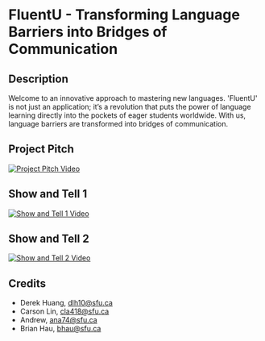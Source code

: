 # FluentU - Transforming Language Barriers into Bridges of Communication

## Description
Welcome to an innovative approach to mastering new languages. 'FluentU' is not just an application; it’s a revolution that puts the power of language learning directly into the pockets of eager students worldwide. With us, language barriers are transformed into bridges of communication.

## Project Pitch
[![Project Pitch Video](https://img.youtube.com/vi/UwDVhpc0Pis/0.jpg)](https://youtu.be/UwDVhpc0Pis)

## Show and Tell 1
[![Show and Tell 1 Video](https://img.youtube.com/vi/kLSDVlyxACQ/0.jpg)](https://www.youtube.com/watch?v=kLSDVlyxACQ) 

## Show and Tell 2
[![Show and Tell 2 Video](https://img.youtube.com/vi/#/0.jpg)](#) 





## Credits
- Derek Huang, [dlh10@sfu.ca](mailto:dlh10@sfu.ca)
- Carson Lin, [cla418@sfu.ca](mailto:cla418@sfu.ca)
- Andrew, [ana74@sfu.ca](mailto:ana75@sfu.ca)
- Brian Hau, [bhau@sfu.ca](mailto:bhau@sfu.ca)
